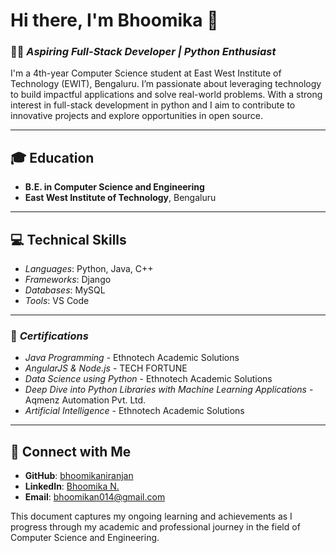# Hi there, I'm Bhoomika 👋

### 👩‍💻 *Aspiring Full-Stack Developer | Python Enthusiast*

I'm a 4th-year Computer Science student at East West Institute of Technology (EWIT), Bengaluru. I’m passionate about leveraging technology to build impactful applications and solve real-world problems. With a strong interest in full-stack development in python and I aim to contribute to innovative projects and explore opportunities in open source.

---
## 🎓 Education  
- **B.E. in Computer Science and Engineering**
- **East West Institute of Technology**, Bengaluru 
---
## 💻 Technical Skills 
- *Languages*: Python, Java, C++
- *Frameworks*: Django
- *Databases*: MySQL
- *Tools*: VS Code
---
### 🏅 *Certifications*
- *Java Programming* - Ethnotech Academic Solutions
- *AngularJS & Node.js* - TECH FORTUNE
- *Data Science using Python* - Ethnotech Academic Solutions
- *Deep Dive into Python Libraries with Machine Learning Applications* - Aqmenz Automation Pvt. Ltd.
- *Artificial Intelligence* - Ethnotech Academic Solutions
---
## 🤝 Connect with Me  
- **GitHub**: [bhoomikaniranjan](https://github.com/bhoomikaniranjan)  
- **LinkedIn**: [Bhoomika N.](https://www.linkedin.com/in/bhoomika-n-bb510929a/)  
- **Email**: bhoomikan014@gmail.com
  
This document captures my ongoing learning and achievements as I progress through my academic and professional journey in the field of Computer Science and Engineering.
